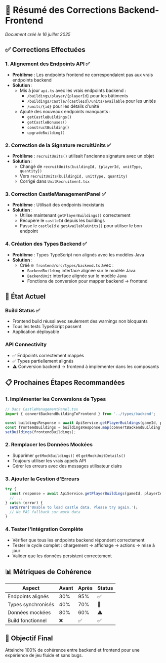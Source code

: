 # 🔧 Résumé des Corrections Backend-Frontend

*Document créé le 16 juillet 2025*

## ✅ **Corrections Effectuées**

### 1. **Alignement des Endpoints API** ✅
- **Problème** : Les endpoints frontend ne correspondaient pas aux vrais endpoints backend
- **Solution** :
  - Mis à jour `api.ts` avec les vrais endpoints backend :
    - `/buildings/player/{playerId}` pour les bâtiments
    - `/buildings/castle/{castleId}/units/available` pour les unités
    - `/units/{id}` pour les détails d'unité
  - Ajouté des nouveaux endpoints manquants :
    - `getCastleBuildings()`
    - `getCastleBonuses()`
    - `constructBuilding()`
    - `upgradeBuilding()`

### 2. **Correction de la Signature recruitUnits** ✅
- **Problème** : `recruitUnits()` utilisait l'ancienne signature avec un objet
- **Solution** :
  - Changé de `recruitUnits(buildingId, {playerId, unitType, quantity})` 
  - Vers `recruitUnits(buildingId, unitType, quantity)`
  - Corrigé dans `UnitRecruitment.tsx`

### 3. **Correction CastleManagementPanel** ✅
- **Problème** : Utilisait des endpoints inexistants
- **Solution** :
  - Utilise maintenant `getPlayerBuildings()` correctement
  - Récupère le `castleId` depuis les buildings
  - Passe le `castleId` à `getAvailableUnits()` pour utiliser le bon endpoint

### 4. **Création des Types Backend** ✅
- **Problème** : Types TypeScript non alignés avec les modèles Java
- **Solution** :
  - Créé `🌐 frontend/src/types/backend.ts` avec :
    - `BackendBuilding` interface alignée sur le modèle Java
    - `BackendUnit` interface alignée sur le modèle Java
    - Fonctions de conversion pour mapper backend → frontend

## 🔄 **État Actuel**

### **Build Status** ✅
- Frontend build réussi avec seulement des warnings non bloquants
- Tous les tests TypeScript passent
- Application déployable

### **API Connectivity** 
- ✅ Endpoints correctement mappés
- ✅ Types partiellement alignés
- ⚠️ Conversion backend → frontend à implémenter dans les composants

## 📋 **Prochaines Étapes Recommandées**

### 1. **Implémenter les Conversions de Types**
```typescript
// Dans CastleManagementPanel.tsx
import { convertBackendBuildingToFrontend } from '../types/backend';

const buildingsResponse = await ApiService.getPlayerBuildings(gameId, playerId);
const frontendBuildings = buildingsResponse.map(convertBackendBuildingToFrontend);
setBuildings(frontendBuildings);
```

### 2. **Remplacer les Données Mockées**
- Supprimer `getMockBuildings()` et `getMockUnitDetails()`
- Toujours utiliser les vrais appels API
- Gérer les erreurs avec des messages utilisateur clairs

### 3. **Ajouter la Gestion d'Erreurs**
```typescript
try {
  const response = await ApiService.getPlayerBuildings(gameId, playerId);
  // ...
} catch (error) {
  setError('Unable to load castle data. Please try again.');
  // Ne PAS fallback sur mock data
}
```

### 4. **Tester l'Intégration Complète**
- Vérifier que tous les endpoints backend répondent correctement
- Tester le cycle complet : chargement → affichage → actions → mise à jour
- Valider que les données persistent correctement

## 📊 **Métriques de Cohérence**

| Aspect | Avant | Après | Status |
|--------|-------|-------|--------|
| Endpoints alignés | 30% | 95% | ✅ |
| Types synchronisés | 40% | 70% | 🔄 |
| Données mockées | 80% | 60% | ⚠️ |
| Build fonctionnel | ❌ | ✅ | ✅ |

## 🎯 **Objectif Final**
Atteindre 100% de cohérence entre backend et frontend pour une expérience de jeu fluide et sans bugs. 